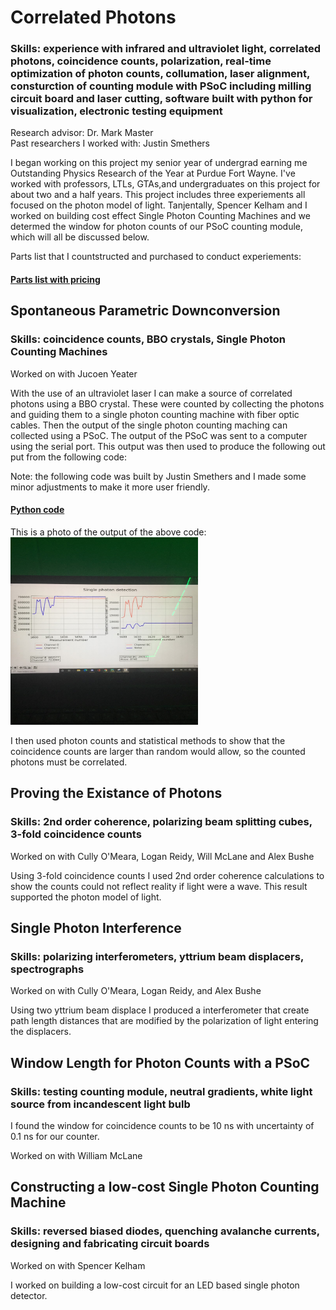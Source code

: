 # Correlated Photons

### Skills: experience with infrared and ultraviolet light, correlated photons, coincidence counts, polarization, real-time optimization of photon counts, collumation, laser alignment, consturction of counting module with PSoC including milling circuit board and laser cutting, software built with python for visualization, electronic testing equipment 


Research advisor: Dr. Mark Master </br>
Past researchers I worked with: Justin Smethers

I began working on this project my senior year of undergrad earning me Outstanding Physics Research of the Year at Purdue Fort Wayne. I've worked with professors, LTLs, GTAs,and undergraduates on this project for about two and a half years. This project includes three experiements all focused on the photon model of light. Tanjentally, Spencer Kelham and I worked on building cost effect Single Photon Counting Machines and we determed the window for photon counts of our PSoC counting module, which will all be discussed below.


Parts list that I countstructed and purchased to conduct experiements: 
#### [Parts list with pricing](https://github.com/jacobsc050/quantum-mechanics/blob/main/assets/parts%20list.pdf)


## Spontaneous Parametric Downconversion
### Skills: coincidence counts, BBO crystals, Single Photon Counting Machines 

Worked on with Jucoen Yeater

With the use of an ultraviolet laser I can make a source of correlated photons using a BBO crystal. These were counted by collecting the photons and guiding them to a
single photon counting machine with fiber optic cables. Then the output of the single photon counting maching can collected using a PSoC. The output of the PSoC was sent to a computer using the serial port. This output was then used to produce the following out put from the following code: 

Note: the following code was built by Justin Smethers and I made some minor adjustments to make it more user friendly.
#### [Python code](https://github.com/jacobsc050/quantum-mechanics/blob/main/coincidence-counting.py)
This is a photo of the output of the above code: <br/>
<img src=https://github.com/jacobsc050/quantum-mechanics/blob/main/assets/GetAttachmentThumbnail.png height = 300px width = 300 px>

I then used photon counts and statistical methods to show that the coincidence counts are larger than random would allow, so the counted photons must be correlated. 



## Proving the Existance of Photons 
### Skills: 2nd order coherence, polarizing beam splitting cubes, 3-fold coincidence counts

Worked on with Cully O'Meara, Logan Reidy, Will McLane and Alex Bushe

Using 3-fold coincidence counts I used 2nd order coherence calculations to show the counts could not reflect reality if light were a wave. This result supported the photon model of light.

## Single Photon Interference 
### Skills: polarizing interferometers, yttrium beam displacers, spectrographs

Worked on with Cully O'Meara, Logan Reidy, and Alex Bushe

Using two yttrium beam displace I produced a interferometer that create path length distances that are modified by the polarization of light entering the displacers.

## Window Length for Photon Counts with a PSoC
### Skills:  testing counting module, neutral gradients, white light source from incandescent light bulb

I found the window for coincidence counts to be 10 ns with uncertainty of 0.1 ns for our counter.

Worked on with William McLane

## Constructing a low-cost Single Photon Counting Machine
### Skills: reversed biased diodes, quenching avalanche currents, designing and fabricating circuit boards

Worked on with Spencer Kelham

I worked on building a low-cost circuit for an LED based single photon detector.








